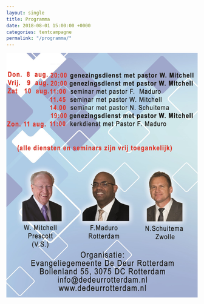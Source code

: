 ```yaml
---
layout: single
title: Programma
date: 2018-08-01 15:00:00 +0000
categories: tentcampagne
permalink: "/programma/"
---
```

![Genezingsdienst Rotterdam](/assets/images/Programma-Genezingsdienst-Rotterdam.jpg)
